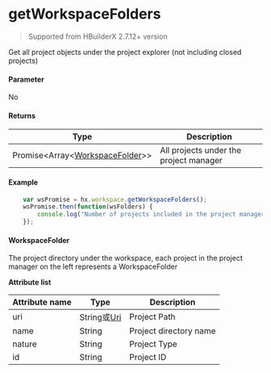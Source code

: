 # getWorkspaceFolders

> Supported from HBuilderX 2.7.12+ version

Get all project objects under the project explorer (not including closed projects)

#### Parameter

No

#### Returns
|Type												|Description					|
|--																|--						|
|Promise&lt;Array&lt;[WorkspaceFolder](/ExtensionDocs/Api/other/WorkspaceFolder)&gt;&gt;|All projects under the project manager	|

#### Example
``` javascript
    var wsPromise = hx.workspace.getWorkspaceFolders();
    wsPromise.then(function(wsFolders) {
        console.log("Number of projects included in the project manager:",wsFolders.length);
    });
```


#### WorkspaceFolder

The project directory under the workspace, each project in the project manager on the left represents a WorkspaceFolder

**Attribute list**

|Attribute name	|Type			|Description			|
|--		|--					|--				|
|uri	|String或[Uri](/ExtensionDocs/Api/other/Uri)|Project Path	|
|name	|String				|Project directory name	|
|nature	|String				|Project Type		|
|id		|String				|Project ID	|